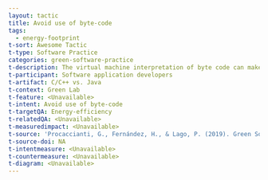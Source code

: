```yaml
---
layout: tactic
title: Avoid use of byte-code
tags:
  - energy-footprint
t-sort: Awesome Tactic
t-type: Software Practice
categories: green-software-practice
t-description: The virtual machine interpretation of byte code can make the application energy inefficient.
t-participant: Software application developers
t-artifact: C/C++ vs. Java
t-context: Green Lab
t-feature: <Unavailable>
t-intent: Avoid use of byte-code
t-targetQA: Energy-efficiency
t-relatedQA: <Unavailable>
t-measuredimpact: <Unavailable>
t-source: 'Procaccianti, G., Fernández, H., & Lago, P. (2019). Green Software in Practice: Empirical Validation and Assessment of Best Practices for Writing Energy-Efficient Software. Vrije Universiteit Amsterdam, October 2019.'
t-source-doi: NA
t-intentmeasure: <Unavailable>
t-countermeasure: <Unavailable>
t-diagram: <Unavailable>
---
```

